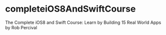 # completeiOS8AndSwiftCourse
The Complete iOS8 and Swift Course: Learn by Building 15 Real World Apps by Rob Percival
